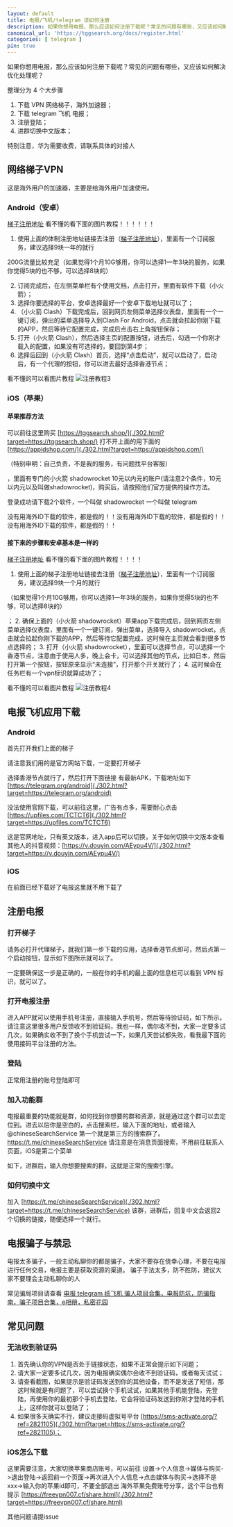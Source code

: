 ```yaml
---
layout: default
title: 电报/飞机/telegram 该如何注册
description: 如果你想用电报，那么应该如何注册下载呢？常见的问题有哪些，又应该如何解决优化处理呢？
canonical_url: 'https://tggsearch.org/docs/register.html'
categories: [ telegram ]
pin: true
---
```

如果你想用电报，那么应该如何注册下载呢？常见的问题有哪些，又应该如何解决优化处理呢？

整理分为 4 个大步骤
1. 下载 VPN 网络梯子，海外加速器；
2. 下载 telegram 飞机 电报；
3. 注册登陆；
4. 进群切换中文版本；

特别注意，华为需要收费，请联系具体的对接人

## 网络梯子VPN
这是海外用户的加速器，主要是给海外用户加速使用。
### Android（安卓）
[梯子注册地址](./302.html?target=https://www.三毛机场.live/#/register?code=6xuhG85m)
看不懂的看下面的图片教程！！！！！！
1. 使用上面的体制注册地址链接去注册（[梯子注册地址](./302.html?target=https://www.三毛机场.live/#/register?code=6xuhG85m)），里面有一个订阅服务，建议选择9块一年的就行 

<p class="red-text-word">200G流量比较充足（如果觉得1个月10G够用，你可以选择1一年3块的服务，如果你觉得5块的也不够，可以选择8块的）</p>

2. 订阅完成后，在左侧菜单栏有个使用文档，点击打开，里面有软件下载（小火箭）；
3. 选择你要选择的平台，安卓选择最好一个安卓下载地址就可以了；
4. （小火箭 Clash）下载完成后，回到网页左侧菜单选择仪表盘，里面有一个一键订阅，弹出的菜单选择导入到Clash For Android，点击就会拉起你刚下载的APP，然后等待它配置完成，完成后点击右上角按钮保存；
5. 打开（小火箭 Clash），然后选择主页的配置按钮，进去后，勾选一个你刚才载入的配置，如果没有可选择的，要回到第4步；
6. 选择后回到（小火箭 Clash）首页，选择“点击启动”，就可以启动了，启动后，有一个代理的按钮，你可以进去最好选择香港节点；

看不懂的可以看图片教程
![注册教程3](/docs//assets/img/android-register.webp)
### iOS（苹果）
#### 苹果推荐方法
可以前往这里购买
[https://tggsearch.shop/](./302.html?target=https://tggsearch.shop/)
打不开上面的用下面的
[https://appidshop.com/](./302.html?target=https://appidshop.com/)
 
<p class="red-text-word">（特别申明：自己负责，不是我的服务，有问题找平台客服）</p>
 ，里面有专门的小火箭 shadowrocket 10元以内元的账户(请注意2个条件，10元以内元以及叫做shadowrocket)，购买后，请按照他们官方提供的操作方法。

登录成功请下载2个软件，一个叫做 shadowrocket 一个叫做 telegram

没有用海外ID下载的软件，都是假的！！没有用海外ID下载的软件，都是假的！！没有用海外ID下载的软件，都是假的！！
#### 接下来的步骤和安卓基本是一样的
[梯子注册地址](./302.html?target=https://www.三毛机场.live/#/register?code=6xuhG85m)
看不懂的看下面的图片教程！！！！
1. 使用上面的梯子注册地址链接去注册（[梯子注册地址](./302.html?target=https://www.三毛机场.live/#/register?code=6xuhG85m)），里面有一个订阅服务，建议选择9块一个月的就行 
<p class="red-text-word">（如果觉得1个月10G够用，你可以选择1一年3块的服务，如果你觉得5块的也不够，可以选择8块的）</p>
 ；
2. 确保上面的（小火箭 shadowrocket）苹果app下载完成后，回到网页左侧菜单选择仪表盘，里面有一个一键订阅，弹出菜单，选择导入 shadowrocket，点击就会拉起你刚下载的APP，然后等待它配置完成，这时候在主页就会看到很多节点选择的；
3. 打开（小火箭 shadowrocket），里面可以选择节点，可以选择一个香港节点，注意由于使用人多，晚上会卡，可以选择其他的节点，比如日本，然后打开第一个按钮，按钮原来显示“未连接”，打开那个开关就行了；
4. 这时候会在任务栏有一个vpn标识就算成功了；

看不懂的可以看图片教程
![注册教程4](/docs//assets/img/ios-register.webp)
## 电报飞机应用下载
### Android
首先打开我们上面的梯子

<p class="red-text-word">请注意我们用的是官方网站下载，一定要打开梯子</p>
 
选择香港节点就行了，然后打开下面链接
有最新APK，下载地址如下
[https://telegram.org/android](./302.html?target=https://telegram.org/android)

没法使用官网下载，可以前往这里，广告有点多，需要耐心点击
[https://upfiles.com/TCTCT6](./302.html?target=https://upfiles.com/TCTCT6)


这是官网地址，只有英文版本，进入app后可以切换，关于如何切换中文版本查看其他人的抖音视频：[https://v.douyin.com/AEypu4V/](./302.html?target=https://v.douyin.com/AEypu4V/)
### iOS
在前面已经下载好了电报这里就不用下载了
## 注册电报
### 打开梯子
请务必打开代理梯子，就我们第一步下载的应用，选择香港节点即可，然后点第一个启动按钮，显示如下图所示就可以了。 
<p class="red-text-word">一定要确保这一步是正确的，一般在你的手机的最上面的信息栏可以看到 VPN 标识，就可以了。</p>
 
### 打开电报注册
进入APP就可以使用手机号注册，直接输入手机号，然后等待验证码，如下所示。请注意这里很多用户反馈收不到验证码，我也一样，偶尔收不到，大家一定要多试几次，如果确实收不到了换个手机尝试一下，如果几天尝试都失败，看我最下面的使用接码平台注册的方法。
### 登陆
正常用注册的账号登陆即可
### 加入功能群
电报最重要的功能就是群，如何找到你想要的群和资源，就是通过这个群可以去定位到。进去以后你是空白的，点击搜索栏，输入下面的地址，或者输入@chineseSearchService 第一个就是第三方的搜索群了。
https://t.me/chineseSearchService
请注意是在消息页面搜索，不用前往联系人页面，iOS是第二个菜单

如下，进群后，输入你想要搜索的群，这就是正常的搜索引擎。
### 如何切换中文
加入 [https://t.me/chineseSearchService](./302.html?target=https://t.me/chineseSearchService) 该群，进群后，回复中文会返回2个切换的链接，随便选择一个就行。
## 电报骗子与禁忌
电报太多骗子，一般主动私聊你的都是骗子，大家不要存在侥幸心理，不要在电报进行任何交易，电报主要是获取资源的渠道。
骗子手法太多，防不胜防，建议大家不要理会主动私聊你的人

常见骗局项目请查看 [电报 telegram 纸飞机 骗人项目合集，电报防坑，防骗指南，骗子项目合集，e相册，私密花园](./telegram-scam.html)
## 常见问题
### 无法收到验证码
1. 首先确认你的VPN是否处于链接状态，如果不正常会提示如下问题；
2. 请大家一定要多试几次，因为电报确实偶尔会收不到验证码，或者每天试试；
3. 请查看截图，如果提示是验证码发送到你的其他设备，而不是发送了短信，那这时候就是有问题了，可以尝试换个手机试试，如果其他手机能登陆，先登陆，再使用你的最初那个手机去登陆，它会将验证码发送到你刚才登陆的手机上，这样你就可以登陆了；
4. 如果很多天确实不行，建议走接码虚拟号平台 [https://sms-activate.org/?ref=2821105](./302.html?target=https://sms-activate.org/?ref=2821105)；
### iOS怎么下载
这里需要注意，大家切换苹果商店账号，可以前往 设置->个人信息->媒体与购买->退出登陆->返回前一个页面->再次进入个人信息->点击媒体与购买->选择不是xxx->输入你的苹果id即可，不要全部退出
海外苹果免费账号分享，这个平台也有提示 [https://freevpn007.cf/share.html](./302.html?target=https://freevpn007.cf/share.html)

 
<p class="red-text-word">其他问题请提issue</p>
 
